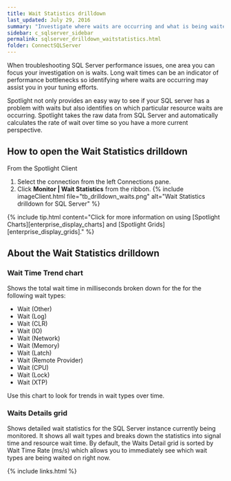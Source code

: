 ```yaml
---
title: Wait Statistics drilldown
last_updated: July 29, 2016
summary: "Investigate where waits are occurring and what is being waited for"
sidebar: c_sqlserver_sidebar
permalink: sqlserver_drilldown_waitstatistics.html
folder: ConnectSQLServer
---
```


When troubleshooting SQL Server performance issues, one area you can focus your investigation on is waits. Long wait times can be an indicator of performance bottlenecks so identifying where waits are occurring may assist you in your tuning efforts.

Spotlight not only provides an easy way to see if your SQL server has a problem with waits but also identifies on which particular resource waits are occurring. Spotlight takes the raw data from SQL Server and automatically calculates the rate of wait over time so you have a more current perspective.


## How to open the Wait Statistics drilldown

From the Spotlight Client

1. Select the connection from the left Connections pane.
2. Click **Monitor \| Wait Statistics** from the ribbon.
   {% include imageClient.html file="tb_drilldown_waits.png" alt="Wait Statistics drilldown for SQL Server" %}

{% include tip.html content="Click for more information on using [Spotlight Charts][enterprise_display_charts] and [Spotlight Grids][enterprise_display_grids]." %}


## About the Wait Statistics drilldown


### Wait Time Trend chart
Shows the total wait time in milliseconds broken down for the for the following wait types:

* Wait (Other)
* Wait (Log)
* Wait (CLR)
* Wait (IO)
* Wait (Network)
* Wait (Memory)
* Wait (Latch)
* Wait (Remote Provider)
* Wait (CPU)
* Wait (Lock)
* Wait (XTP)

Use this chart to look for trends in wait types over time.

### Waits Details grid
Shows detailed wait statistics for the SQL Server instance currently being monitored. It shows all wait types and breaks down the statistics into signal time and resource wait time. By default, the Waits Detail grid is sorted by Wait Time Rate (ms/s) which allows you to immediately see which wait types are being waited on right now.

{% include links.html %}
